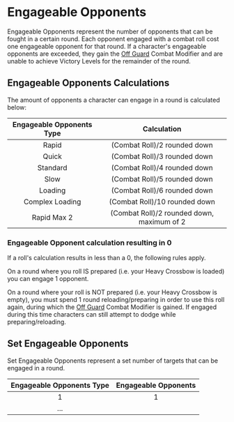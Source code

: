 # Engageable Opponents

Engageable Opponents represent the number of opponents that can be fought in a certain round. Each opponent engaged with a combat roll cost one engageable opponent for that round. If a character's engageable opponents are exceeded, they gain the [Off Guard](./CombatModifiers.md#off-guard-disadvantage) Combat Modifier and are unable to achieve Victory Levels for the remainder of the round.

## Engageable Opponents Calculations

The amount of opponents a character can engage in a round is calculated below:

| Engageable Opponents Type |                Calculation                |
| :-----------------------: | :----------------------------------------: |
|           Rapid           |        (Combat Roll)/2 rounded down        |
|           Quick           |        (Combat Roll)/3 rounded down        |
|         Standard         |        (Combat Roll)/4 rounded down        |
|           Slow           |        (Combat Roll)/5 rounded down        |
|          Loading          |        (Combat Roll)/6 rounded down        |
|      Complex Loading      |       (Combat Roll)/10 rounded down       |
|        Rapid Max 2        | (Combat Roll)/2 rounded down, maximum of 2 |

### Engageable Opponent calculation resulting in 0

If a roll's calculation results in less than a 0, the following rules apply.

On a round where you roll IS prepared (i.e. your Heavy Crossbow is loaded) you can engage 1 opponent.

On a round where your roll is NOT prepared (i.e. your Heavy Crossbow is empty), you must spend 1 round reloading/preparing in order to use this roll again, during which the [Off Guard](./CombatModifiers.md#off-guard-disadvantage) Combat Modifier is gained. If engaged during this time characters can still attempt to dodge while preparing/reloading.

## Set Engageable Opponents

Set Engageable Opponents represent a set number of targets that can be engaged in a round.

| Engageable Opponents Type | Engageable Opponents |
| :-----------------------: | :------------------: |
|             1             |          1          |
|            ...            |                      |
